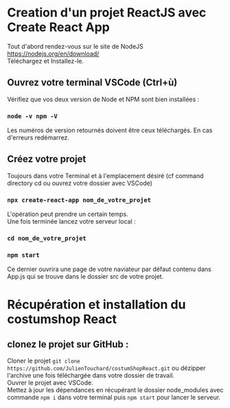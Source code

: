 # Creation d'un projet ReactJS avec Create React App

Tout d'abord rendez-vous sur le site de NodeJS https://nodejs.org/en/download/ \
Téléchargez et Installez-le. 

## Ouvrez votre terminal VSCode (Ctrl+ù)

Vérifiez que vos deux version de Node et NPM sont bien installées :

### `node -v npm -V`

Les numéros de version retournés doivent être ceux téléchargés.
En cas d'erreurs redémarrez.
## Créez votre projet

Toujours dans votre Terminal et à l'emplacement désiré (cf command directory cd ou ouvrez votre dossier avec VSCode)

### `npx create-react-app nom_de_votre_projet`

L'opération peut prendre un certain temps.\
Une fois terminée lancez votre serveur local :

### `cd nom_de_votre_projet`
### `npm start`

Ce dernier ouvrira une page de votre naviateur par défaut contenu dans App.js qui se trouve dans le dossier src de votre projet.

# Récupération et installation du costumshop React

## clonez le projet sur GitHub :

Cloner le projet `git clone https://github.com/JulienTouchard/costumShopReact.git` ou dézipper l'archive une fois téléchargée dans votre dossier de travail. \
Ouvrer le projet avec VSCode.\
Mettez à jour les dépendances en récupérant le dossier node_modules avec commande `npm i` dans votre terminal puis `npm start` pour lancer le serveur.

